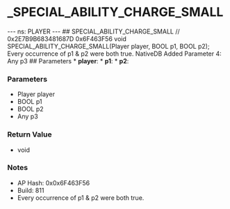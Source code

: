 # _SPECIAL_ABILITY_CHARGE_SMALL

--- ns: PLAYER --- ## SPECIAL_ABILITY_CHARGE_SMALL  // 0x2E7B9B683481687D 0x6F463F56 void SPECIAL_ABILITY_CHARGE_SMALL(Player player, BOOL p1, BOOL p2);  Every occurrence of p1 & p2 were both true.  NativeDB Added Parameter 4: Any p3  ## Parameters * **player**: * **p1**: * **p2**:

### Parameters
* Player player
* BOOL p1
* BOOL p2
* Any p3

### Return Value
* void

### Notes
* AP Hash: 0x0x6F463F56
* Build: 811
* Every occurrence of p1 & p2 were both true.

